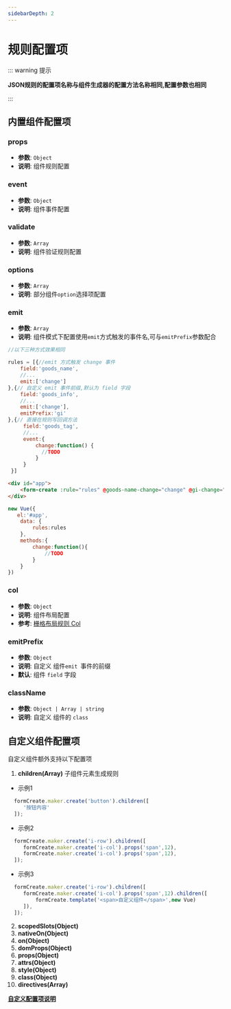 ```yaml
---
sidebarDepth: 2
---
```




# 规则配置项

::: warning 提示

**JSON规则的配置项名称与组件生成器的配置方法名称相同,配置参数也相同**

:::

## **内置组件配置项**

### **props**

- ​**参数**:  `Object`
- **说明**: 组件规则配置

### **event**

- **参数**:  `Object`
- **说明**: 组件事件配置

### **validate**

- **参数**:  `Array`
- **说明**: 组件验证规则配置

### **options**

- **参数**:  `Array`
- **说明**: 部分组件`option`选择项配置

### **emit**

- **参数**:  `Array`
- **说明**: 组件模式下配置使用`emit`方式触发的事件名,可与`emitPrefix`参数配合

```js
//以下三种方式效果相同

rules = [{//emit 方式触发 change 事件
    field:'goods_name',
    //...
    emit:['change']
},{// 自定义 emit 事件前缀,默认为 field 字段
    field:'goods_info',
    //...
    emit:['change'],
    emitPrefix:'gi'
},{// 直接在规则写回调方法
     field:'goods_tag',
     //...
     event:{
         change:function() {
           //TODO
         }
     }
 }]
```

```html
<div id="app">
	<form-create :rule="rules" @goods-name-change="change" @gi-change="change"></form-create>
</div>
```

```js
new Vue({
   el:'#app',
    data: {
        rules:rules
    },
    methods:{
        change:function(){
            //TODO
        }
    }
})
```





### **col**

- **参数**:  `Object`
- **说明**: 组件布局配置
- **参考**: [栅格布局规则 Col](/guide/col.html)

### **emitPrefix**  <Badge text="1.5.2+"/>

- **参数**:  `Object`
- **说明**: 自定义 组件`emit `事件的前缀
- **默认**: 组件 `field` 字段

### **className**  <Badge text="1.5.3+"/>

- **参数**:  `Object | Array | string`
- **说明**: 自定义 组件的 `class`


## 自定义组件配置项

自定义组件额外支持以下配置项



1. **children\(Array\)**  子组件元素生成规则
  
  - 示例1
  ```js
    formCreate.maker.create('button').children([
       '按钮内容' 
    ]);
  ```
  
  - 示例2
  ```js
    formCreate.maker.create('i-row').children([
       formCreate.maker.create('i-col').props('span',12),
       formCreate.maker.create('i-col').props('span',12),
    ]);
  ```
  
  - 示例3
  ```js
    formCreate.maker.create('i-row').children([
       formCreate.maker.create('i-col').props('span',12).children([
           formCreate.template('<span>自定义组件</span>',new Vue)
       ]),
    ]);
  ```
  
2. **scopedSlots\(Object\)**
3. **nativeOn\(Object\)**
4. **on\(Object\)**
5. **domProps\(Object\)**
6. **props\(Object\)**
7. **attrs\(Object\)**
8. **style\(Object\)**
9. **class\(Object\)**
10. **directives\(Array\)**



**[自定义配置项说明](https://cn.vuejs.org/v2/guide/render-function.html#%E6%B7%B1%E5%85%A5-data-%E5%AF%B9%E8%B1%A1l)**
